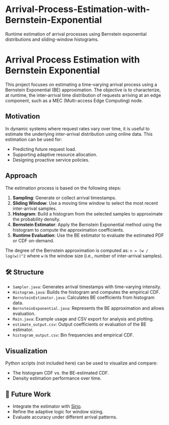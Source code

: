 # Arrival-Process-Estimation-with-Bernstein-Exponential
Runtime estimation of arrival processes using Bernstein exponential distributions and sliding-window histograms.

# Arrival Process Estimation with Bernstein Exponential

This project focuses on estimating a time-varying arrival process using a Bernstein Exponential (BE) approximation. The objective is to characterize, at runtime, the inter-arrival time distribution of requests arriving at an edge component, such as a MEC (Multi-access Edge Computing) node.

## Motivation

In dynamic systems where request rates vary over time, it is useful to estimate the underlying inter-arrival distribution using online data. This estimation can be used for:

- Predicting future request load.
- Supporting adaptive resource allocation.
- Designing proactive service policies.

## Approach

The estimation process is based on the following steps:

1. **Sampling**: Generate or collect arrival timestamps.
2. **Sliding Window**: Use a moving time window to select the most recent inter-arrival samples.
3. **Histogram**: Build a histogram from the selected samples to approximate the probability density.
4. **Bernstein Estimator**: Apply the Bernstein Exponential method using the histogram to compute the approximation coefficients.
5. **Runtime Evaluation**: Use the BE estimator to evaluate the estimated PDF or CDF on-demand.

The degree of the Bernstein approximation is computed as:
`n = (w / log(w))^2`
where `w` is the window size (i.e., number of inter-arrival samples).

## 🛠️ Structure

- `Sampler.java`: Generates arrival timestamps with time-varying intensity.
- `Histogram.java`: Builds the histogram and computes the empirical CDF.
- `BernsteinEstimator.java`: Calculates BE coefficients from histogram data.
- `BernsteinExponential.java`: Represents the BE approximation and allows evaluation.
- `Main.java`: Example usage and CSV export for analysis and plotting.
- `estimate_output.csv`: Output coefficients or evaluation of the BE estimator.
- `histogram_output.csv`: Bin frequencies and empirical CDF.

## Visualization

Python scripts (not included here) can be used to visualize and compare:
- The histogram CDF vs. the BE-estimated CDF.
- Density estimation performance over time.

## 🚀 Future Work

- Integrate the estimator with [Sirio](https://github.com/oris-tool/sirio).
- Refine the adaptive logic for window sizing.
- Evaluate accuracy under different arrival patterns.
